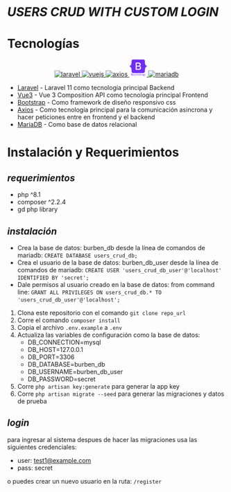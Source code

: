 # _USERS CRUD WITH CUSTOM LOGIN_

# Tecnologías

<p align="center">
    <a href="https://laravel.com/" target="_blank" rel="noreferrer"> <img src="https://cdn.jsdelivr.net/gh/devicons/devicon@latest/icons/laravel/laravel-original.svg" alt="laravel" width="40" height="40"/> </a>
    <a href="https://vuejs.org/" target="_blank" rel="noreferrer"> <img src="https://cdn.jsdelivr.net/gh/devicons/devicon@latest/icons/vuejs/vuejs-original-wordmark.svg" alt="vuejs" width="40" height="40"/> </a> 
    <a href="https://axios-http.com/docs/intro" target="_blank" rel="noreferrer"><img src="https://cdn.jsdelivr.net/gh/devicons/devicon@latest/icons/axios/axios-plain-wordmark.svg" alt="axios" width="40" height="40"/> </a> 
    <a href="https://getbootstrap.com" target="_blank" rel="noreferrer"> <img src="https://raw.githubusercontent.com/devicons/devicon/master/icons/bootstrap/bootstrap-plain-wordmark.svg" alt="bootstrap" width="40" height="40"/> </a>
    <a href="https://mariadb.org/" target="_blank" rel="noreferrer"> <img src="https://www.vectorlogo.zone/logos/mariadb/mariadb-icon.svg" alt="mariadb" width="40" height="40"/> </a> 
</p>

- [Laravel] - Laravel 11 como tecnología principal Backend
- [Vue3] - Vue 3 Composition API como tecnología principal Frontend
- [Bootstrap] - Como framework de diseño responsivo css
- [Axios] - Como tecnología principal para la comunicación asincrona y hacer peticiones entre en frontend y el backend
- [MariaDB] - Como base de datos relacional


# Instalación y Requerimientos

## _requerimientos_

- php ^8.1
- composer ^2.2.4 
- gd php library

## _instalación_

- Crea la base de datos: burben_db
    desde la línea de comandos de mariadb: `CREATE DATABASE users_crud_db;`
- Crea el usuario de la base de datos: burben_db_user
    desde la línea de comandos de mariadb: `CREATE USER 'users_crud_db_user'@'localhost' IDENTIFIED BY 'secret';`
- Dale permisos al usuario creado en la base de datos:
    from command line: `GRANT ALL PRIVILEGES ON users_crud_db.* TO 'users_crud_db_user'@'localhost';`

1. Clona este repositorio con el comando `git clone repo_url`
2. Corre el comando `composer install`
3. Copia el archivo `.env.example` a `.env` 
4. Actualiza las variables de configuración como la base de datos:
    - DB_CONNECTION=mysql
    - DB_HOST=127.0.0.1
    - DB_PORT=3306
    - DB_DATABASE=burben_db
    - DB_USERNAME=burben_db_user
    - DB_PASSWORD=secret
5. Corre `php artisan key:generate` para generar la app key
6. Corre `php artisan migrate --seed` para generar las migraciones y datos de prueba

## _login_

para ingresar al sistema despues de hacer las migraciones usa las siguientes credenciales:

- user: test1@example.com
- pass: secret

o puedes crear un nuevo usuario en la ruta: `/register`

[Laravel]: <https://laravel.com/docs/8.x>
[Bootstrap]: <https://getbootstrap.com/docs/5.0/getting-started/introduction/>
[Vue3]: <https://vuejs.org/>
[Axios]: <https://axios-http.com/docs/intro>
[MariaDB]: <https://mariadb.com/kb/en/documentation/>